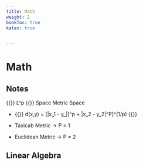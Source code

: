 ```yaml
---
title: Math
weight: 2
bookToc: true
katex: true


---
```


# Math

 ## Notes

  {{<katex>}} L^p {{</katex>}} Space Metric Space 
-  {{<katex>}} d(x,y) = [|x_1 - y_|]^p + |x_2 - y_2|^P]^(1/p) {{</katex>}}


 



- Taxicab Metric  → P = 1
- Euclidean Metric  → P = 2
## Linear Algebra


